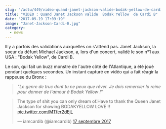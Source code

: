 ```yaml
--- 
slug: "/actu/449/video-quand-janet-jackson-valide-bodak-yellow-de-cardi-b"
title: "VIDEO : Quand Janet Jackson valide  Bodak Yellow  de Cardi B"
date: "2017-09-19 17:09:19"
image: "Janet-Jackson-Cardi-B.jpg"
category:
  - news
---
```

<p>Il y a parfois des validations auxquelles on s'attend pas. Janet Jackson, la soeur du défunt Michael Jackson, a, lors d'un concert, validé le son n°1 aux USA : "Bodak Yellow", de Cardi B.</p>

<p>Le son, qui fait un buzz monstre de l'autre côté de l'Atlantique, a été joué pendant quelques secondes. Un instant capturé en vidéo qui a fait réagir la rappeuse du Bronx :</p>

<blockquote>
<p><em>"Le genre de truc dont tu ne peux que rêver. Je dois remercier la reine pour donner de l'amour à Bodak Yellow !"</em></p>
</blockquote>

<blockquote class="twitter-video" data-lang="fr"><p lang="en" dir="ltr">The type of shit you can only dream of.Have to thank the Queen Janet Jackson for showing BODAKYELLOW LOVE !! <a href="https://t.co/MTfer2dEjL">pic.twitter.com/MTfer2dEjL</a></p>— iamcardib (@iamcardib) <a href="https://twitter.com/iamcardib/status/909451915368550401">17 septembre 2017</a></blockquote>
<script async src="//platform.twitter.com/widgets.js" charset="utf-8"></script>